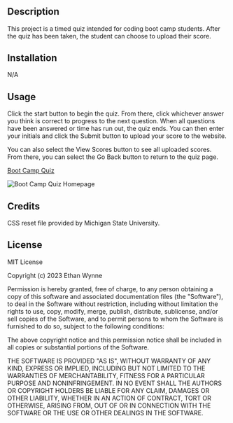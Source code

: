 # <Coding Boot Camp Quiz>

## Description

This project is a timed quiz intended for coding boot camp students. After the quiz has been taken, the student can choose to upload their score.

## Installation

N/A

## Usage

Click the start button to begin the quiz. From there, click whichever answer you think is correct to progress to the next question. When all questions have been answered or time has run out, the quiz ends. You can then enter your initials and click the Submit button to upload your score to the website.

You can also select the View Scores button to see all uploaded scores. From there, you can select the Go Back button to return to the quiz page.

[Boot Camp Quiz](https://ethanfrog.github.io/bootcamp-quiz/)

![Boot Camp Quiz Homepage](./assets/images/bc-quiz-homepage.png)

## Credits

CSS reset file provided by Michigan State University.

## License

MIT License

Copyright (c) 2023 Ethan Wynne

Permission is hereby granted, free of charge, to any person obtaining a copy
of this software and associated documentation files (the "Software"), to deal
in the Software without restriction, including without limitation the rights
to use, copy, modify, merge, publish, distribute, sublicense, and/or sell
copies of the Software, and to permit persons to whom the Software is
furnished to do so, subject to the following conditions:

The above copyright notice and this permission notice shall be included in all
copies or substantial portions of the Software.

THE SOFTWARE IS PROVIDED "AS IS", WITHOUT WARRANTY OF ANY KIND, EXPRESS OR
IMPLIED, INCLUDING BUT NOT LIMITED TO THE WARRANTIES OF MERCHANTABILITY,
FITNESS FOR A PARTICULAR PURPOSE AND NONINFRINGEMENT. IN NO EVENT SHALL THE
AUTHORS OR COPYRIGHT HOLDERS BE LIABLE FOR ANY CLAIM, DAMAGES OR OTHER
LIABILITY, WHETHER IN AN ACTION OF CONTRACT, TORT OR OTHERWISE, ARISING FROM,
OUT OF OR IN CONNECTION WITH THE SOFTWARE OR THE USE OR OTHER DEALINGS IN THE
SOFTWARE.